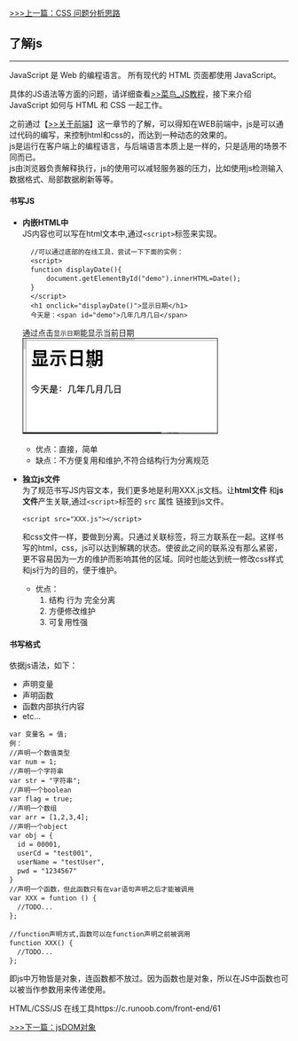 [>>>上一篇：CSS 问题分析思路](../../lib/CSS/CSS问题分析思路.md)

## 了解js
---
JavaScript 是 Web 的编程语言。
所有现代的 HTML 页面都使用 JavaScript。

具体的JS语法等方面的问题，请详细查看[>>菜鸟_JS教程](https://www.runoob.com/js/js-tutorial.html)，接下来介绍JavaScript 如何与 HTML 和 CSS 一起工作。

之前通过【[>>关于前端](../../关于前端.md)】这一章节的了解，可以得知在WEB前端中，js是可以通过代码的编写，来控制html和css的，而达到一种动态的效果的。  
js是运行在客户端上的编程语言，与后端语言本质上是一样的，只是适用的场景不同而已。  
js由浏览器负责解释执行，js的使用可以减轻服务器的压力，比如使用js检测输入数据格式、局部数据刷新等等。

#### 书写JS
- **内嵌HTML中**  
  JS内容也可以写在html文本中,通过`<script>`标签来实现。  
  ```
    //可以通过底部的在线工具，尝试一下下面的实例：
    <script>
    function displayDate(){
    	document.getElementById("demo").innerHTML=Date();
    }
    </script>
    <h1 onclick="displayDate()">显示日期</h1>
    今天是：<span id="demo">几年几月几日</span>
  ```  
  通过点击`显示日期`能显示当前日期
  <img src="../../img/js_tutorial01.GIF" width="350" border="1px"/>  

  - 优点：直接，简单  
  - 缺点：不方便复用和维护,不符合结构行为分离规范  

- **独立js文件**  
    为了规范书写JS内容文本，我们更多地是利用XXX.js文档。让**html文件** 和**js文件**产生关联,通过`<script>`标签的 `src` 属性 链接到js文件。
    ```
    <script src="XXX.js"></script>
    ```
    和css文件一样，要做到分离。只通过关联标签，将三方联系在一起。这样书写的html，css，js可以达到解耦的状态。使彼此之间的联系没有那么紧密，更不容易因为一方的维护而影响其他的区域。同时也能达到统一修改css样式和js行为的目的，便于维护。  
    - 优点：
      1. 结构 行为 完全分离
      1. 方便修改维护
      1. 可复用性强   

#### 书写格式  
  依据js语法，如下：  
  - 声明变量
  - 声明函数
  - 函数内部执行内容
  - etc...

```
var 变量名 = 值;
例：
//声明一个数值类型
var num = 1;
//声明一个字符串
var str = "字符串";
//声明一个boolean
var flag = true;
//声明一个数组
var arr = [1,2,3,4];
//声明一个object
var obj = {
  id = 00001,
  userCd = "test001",
  userName = "testUser",
  pwd = "1234567"
}
//声明一个函数，但此函数只有在var语句声明之后才能被调用
var XXX = funtion () {
  //TODO...
};

//function声明方式,函数可以在function声明之前被调用
function XXX() {
  //TODO...
};
```
  即js中万物皆是对象，连函数都不放过。因为函数也是对象，所以在JS中函数也可以被当作参数用来传递使用。

HTML/CSS/JS 在线工具https://c.runoob.com/front-end/61

[>>>下一篇：jsDOM对象](../../lib/JavaScript/jsDOM对象.md)
